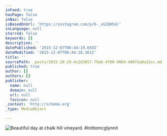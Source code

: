 ```yaml
---
inFeed: true
hasPage: false
inNav: false
isBasedOnUrl: 'https://instagram.com/p/6-_xG2QH5d/'
inLanguage: null
starred: false
keywords: []
description: ''
datePublished: '2015-12-07T06:44:19.654Z'
dateModified: '2015-12-07T06:44:18.361Z'
title: ''
sourcePath: _posts/2015-10-29-4c2d3657-79a6-4f00-9064-406fda0a32cc.md
published: true
author: []
authors: []
publisher:
  name: null
  domain: null
  url: null
  favicon: null
_context: 'http://schema.org'
_type: MediaObject

---
```

![Beautiful day at chalk hill vineyard. #inittomcglynnit](https://s3-us-west-2.amazonaws.com/the-grid-img/p/dce7ecde8ad5b89f3708f4f53bdc3bb030e17a01.jpg)